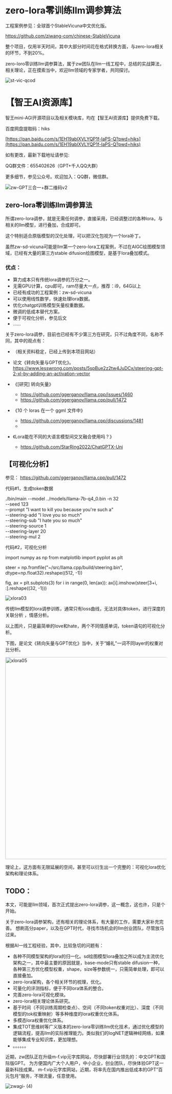 # zero-lora零训练llm调参算法

工程案例参见：全球首个StableVicuna中文优化版。

https://github.com/ziwang-com/chinese-StableVicuna

整个项目，仅用半天时间，其中大部分时间花在格式转换方面，与zero-lora相关的环节，不到20%。

zero-loro零训练llm调参算法，属于zw团队在llm一线工程中，总结的实战算法，相关理论，正在摸索当中，欢迎llm领域的专家学者，共同探讨。


![st-vic-qcod](https://user-images.githubusercontent.com/11691791/235562989-601c9ead-7732-4c56-b380-324f0866536e.png)


# 【智王AI资源库】

智王mini-AGI开源项目以及相关模块库，均在【智王AI资源库】提供免费下载。

百度网盘提取码：hiks

[https://pan.baidu.com/s/1EH19ablXVLYQP1f-IaPS-Q?pwd=hiks](https://pan.baidu.com/s/1EH19ablXVLYQP1f-IaPS-Q?pwd=hiks)

如有更改，最新下载地址请参见: 

QQ群文件：655402626（GPT+千人QQ大群）

更多细节，参见公众号。欢迎加入：QQ群，微信群。


![zw-GPT三合一+群二维码v2](https://github.com/ziwang-com/AGI-MAP/assets/11691791/433a84bc-0584-45ae-af53-0e231eeef41c)

## zero-lora零训练llm调参算法

所谓zero-lora调参，就是无需任何调参，直接采用，已经调整过的各种lora，与相关的llm模型，进行叠加，合成即可。

这个特别适合原版模型的汉化处理，可以把汉化包视为一个lora补丁。

虽然zw-sd-vicuna可能是llm第一个zero-lora工程案例，不过在AIGC绘图模型领域，已经有大量的第三方stable difusion绘图模型，是基于lora叠加模式。

### 优点：
* 算力成本只有传统lora调参的万分之一。
* 无需GPU计算，cpu即可，ram尽量大一点，推荐：i9，64G以上
* 已经有成功的工程案例：zw-sd-vicuna
* 可以使用线性数学，快速处理lora数据。
* 优化chatgpt训练模型矢量权重数据。
* 微调的低成本替代方案。
* 便于可视化分析，参见后文
* ......

关于zero-lora调参，目前也已经有不少第三方在研究，只不过角度不同，名称不同，其中的观点有：
* （相关资料稳定，已经上传到本项目网站）
* 论文《转向矢量与GPT优化》。
https://www.lesswrong.com/posts/5spBue2z2tw4JuDCx/steering-gpt-2-xl-by-adding-an-activation-vector

* 《[研究] 转向矢量》
    * https://github.com/ggerganov/llama.cpp/issues/1460 
    * https://github.com/ggerganov/llama.cpp/pull/1472

* 《10 个 loras 在一个 ggml 文件中》
    * https://github.com/ggerganov/llama.cpp/discussions/1481
    *
* 《Lora能在不同的大语言模型间交叉融合使用吗？》
    * https://github.com/StarRing2022/ChatGPTX-Uni

## 【可视化分析】

参见：
https://github.com/ggerganov/llama.cpp/pull/1472

代码#1，生成token数据

./bin/main --model ../models/llama-7b-q4_0.bin -n 32 \
   --seed 123 \
  --prompt "I want to kill you because you're such a" \
  --steering-add "I love you so much" \
  --steering-sub "I hate you so much" \
  --steering-source 1 \
  --steering-layer 20 \
  --steering-mul 2


代码#2，可视化分析

import numpy as np
from matplotlib import pyplot as plt

steer = np.fromfile("~/src/llama.cpp/build/steering.bin", dtype=np.float32).reshape((512, -1))

fig, ax = plt.subplots(3)
for i in range(0, len(ax)):
    ax[i].imshow(steer[3+i, :].reshape((32, -1)))

![xlora03](https://github.com/ziwang-com/zero-lora/assets/11691791/be38138a-d4aa-48b0-a8a0-525c16623665)


传统llm模型的lora调参训练，通常只有loss曲线，无法对具体token，进行深度的关联分析 ，情感分析。

以上图片，只是最简单的love和hate，两个不同情感单词，token语句的可视化分析。

下图，是论文《转向矢量与GPT优化》当中，关于“婚礼”一词不同layer的权重对比分析。

<img width="632" alt="xlora05" src="https://github.com/ziwang-com/zero-lora/assets/11691791/8ff8054a-7cde-418d-b4f3-55381ad3fd78">

理论上，这方面有无限延展的空间，甚至可以衍生出一个完整的：可视化lora优化架构和理论体系。

## TODO：

本文，可能是llm领域，首次正式提出zero-lora调参，这一概念，这也许，只是个开始。

关于zero-lora调参架构，还有相关的理论体系，有大量的工作，需要大家补充完善。
想刷高分paper，以及在GPT时代，寻找市场机会的llm创业团队，尽管放马过来。

根据AI一线工程经验，其中，比较急切的问题有：

* 各种不同模型架构的lora的归一化。sd绘图模型lora叠加之所以成为主流优化架构之一，其中最主要的原因就是，base-mode只有stable difusion一种，各种第三方优化模型权重，shape，size等参数统一，只需简单处理，即可以直接叠加。
* zero-lora架构，各个相关环节的梳理，优化。
* 可量化的评测指标，便于不同lora体系的整合。
* 完善zero-lora可视化模块。
* zero-lora相关理论体系研究。
* 基于时间（不同训练周期检查点）、空间（不同token权重对比）、深度（不同模型的tok权重映射）等多种维度的lora权重优化体系。
* 多模态lora权重优化体系。
* 集成TOT思维树等广义版本的zero-lora零训练llm优化技术，通过优化模型的逻辑流程，提高llm的实际推理能力。类似我们的logNET逻辑神经网络，如果能够集成专业知识库，更加理想。
* 。。。。。。



近期，zw团队正在升级m-f.vip元字库网站，尽快部署行业领先的：中文GPT和国际版GPT。
为方便国内广大个人用户，中小企业，创业团队，尽快体验GPT这一最新科技成果。
m-f.vip元字库网站，近期，将率先在国内推出低成本的GPT”百元包月“服务，不限流量，任意使用。



![zwagi- (4)](https://github.com/ziwang-com/zero-lora/assets/11691791/628f48a9-d5b4-4a87-9985-0008b1f70f82)
